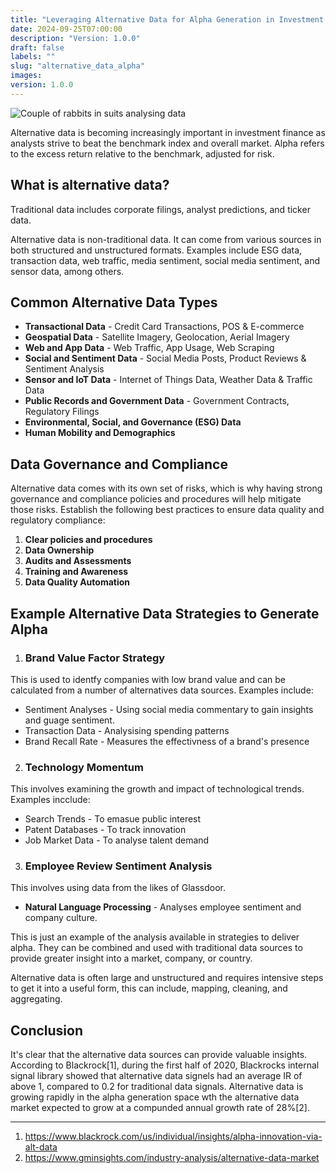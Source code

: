 ```yaml
---
title: "Leveraging Alternative Data for Alpha Generation in Investment Strategies"
date: 2024-09-25T07:00:00
description: "Version: 1.0.0"
draft: false
labels: ""
slug: "alternative_data_alpha"
images: 
version: 1.0.0
---
```


<img class="preview" src="../../images/alternative_data_alpha.jpg" alt="Couple of rabbits in suits analysing data">



Alternative data is becoming increasingly important in investment finance as analysts strive to beat the benchmark index and overall market. Alpha refers to the excess return relative to the benchmark, adjusted for risk.


## What is alternative data?
Traditional data includes corporate filings, analyst predictions, and ticker data.

Alternative data is non-traditional data. It can come from various sources in both structured and unstructured formats. Examples include ESG data, transaction data, web traffic, media sentiment, social media sentiment, and sensor data, among others.

## Common Alternative Data Types
+ **Transactional Data** - Credit Card Transactions, POS & E-commerce
+ **Geospatial Data** - Satellite Imagery, Geolocation, Aerial Imagery
+ **Web and App Data** - Web Traffic, App Usage, Web Scraping
+ **Social and Sentiment Data** - Social Media Posts, Product Reviews & Sentiment Analysis
+ **Sensor and IoT Data** - Internet of Things Data, Weather Data & Traffic Data
+ **Public Records and Government Data** - Government Contracts, Regulatory Filings
+ **Environmental, Social, and Governance (ESG) Data**
+ **Human Mobility and Demographics**


## Data Governance and Compliance

Alternative data comes with its own set of risks, which is why having strong governance and compliance policies and procedures will help mitigate those risks. Establish the following best practices to ensure data quality and regulatory compliance:

1. **Clear policies and procedures**
2. **Data Ownership**
3. **Audits and Assessments**
4. **Training and Awareness**
5. **Data Quality Automation**


## Example Alternative Data Strategies to Generate Alpha

1. ### Brand Value Factor Strategy

This is used to identfy companies with low brand value and can be calculated from a number of alternatives data sources. Examples include:

+ Sentiment Analyses - Using social media commentary to gain insights and guage sentiment.
+ Transaction Data - Analysising spending patterns
+ Brand Recall Rate - Measures the effectivness of a brand's presence 

2. ### Technology Momentum

This involves examining the growth and impact of technological trends. Examples incclude:

+ Search Trends - To emasue public interest
+ Patent Databases - To track innovation
+ Job Market Data - To analyse talent demand

3. ### Employee Review Sentiment Analysis

This involves using data from the likes of Glassdoor.

+ **Natural Language Processing** - Analyses employee sentiment and company culture.

This is just an example of the analysis available in strategies to deliver alpha. They can be combined and used with traditional data sources to provide greater insight into a market, company, or country.

Alternative data is often large and unstructured and requires intensive steps to get it into a useful form, this can include, mapping, cleaning, and aggregating.

## Conclusion

It's clear that the alternative data sources can provide valuable insights. According to Blackrock[1], during the first half of 2020, Blackrocks internal signal library showed that alternative data signels had an average IR of above 1, compared to 0.2 for traditional data signals. Alternative data is growing rapidly in the alpha generation space wth the alternative data market expected to grow at a compunded annual growth rate of 28%[2].

----

1. https://www.blackrock.com/us/individual/insights/alpha-innovation-via-alt-data
2. https://www.gminsights.com/industry-analysis/alternative-data-market

